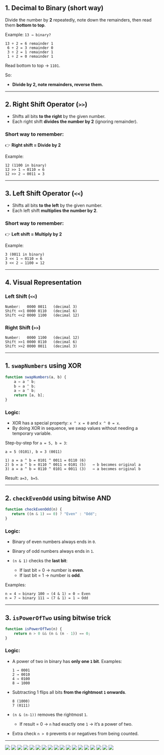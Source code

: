 ## 1. Decimal to Binary (short way)

Divide the number by **2** repeatedly, note down the remainders, then read them **bottom to top**.

Example: `13 → binary?`

```
13 ÷ 2 = 6 remainder 1
 6 ÷ 2 = 3 remainder 0
 3 ÷ 2 = 1 remainder 1
 1 ÷ 2 = 0 remainder 1
```

Read bottom to top → `1101`.

So:

* **Divide by 2, note remainders, reverse them.**

---

## 2. Right Shift Operator (`>>`)

* Shifts all bits **to the right** by the given number.
* Each right shift **divides the number by 2** (ignoring remainder).

### Short way to remember:

👉 **Right shift = Divide by 2**

Example:

```
12 (1100 in binary)
12 >> 1 → 0110 = 6
12 >> 2 → 0011 = 3
```

---

## 3. Left Shift Operator (`<<`)

* Shifts all bits **to the left** by the given number.
* Each left shift **multiplies the number by 2**.

### Short way to remember:

👉 **Left shift = Multiply by 2**

Example:

```
3 (0011 in binary)
3 << 1 → 0110 = 6
3 << 2 → 1100 = 12
```

---

## 4. Visual Representation

### Left Shift (`<<`)

```
Number:   0000 0011   (decimal 3)
Shift <<1 0000 0110   (decimal 6)
Shift <<2 0000 1100   (decimal 12)
```

### Right Shift (`>>`)

```
Number:   0000 1100   (decimal 12)
Shift >>1 0000 0110   (decimal 6)
Shift >>2 0000 0011   (decimal 3)
```

---

## 1. `swapNumbers` using XOR

```js
function swapNumbers(a, b) {
    a = a ^ b;  
    b = a ^ b;  
    a = a ^ b;  
    return [a, b];
}
```

### Logic:

* XOR has a special property:
  `x ^ x = 0` and `x ^ 0 = x`.
* By doing XOR in sequence, we swap values without needing a temporary variable.

Step-by-step for `a = 5, b = 3`:

```
a = 5 (0101), b = 3 (0011)

1) a = a ^ b = 0101 ^ 0011 = 0110 (6)
2) b = a ^ b = 0110 ^ 0011 = 0101 (5)   → b becomes original a
3) a = a ^ b = 0110 ^ 0101 = 0011 (3)   → a becomes original b
```

Result: `a=3, b=5`.

---

## 2. `checkEvenOdd` using bitwise AND

```js
function checkEvenOdd(n) {
   return ((n & 1) == 0) ? "Even" : "Odd";
}
```

### Logic:

* Binary of even numbers always ends in `0`.
* Binary of odd numbers always ends in `1`.
* `(n & 1)` checks the **last bit**:

  * If last bit = 0 → number is **even**.
  * If last bit = 1 → number is **odd**.

Examples:

```
n = 4 → binary 100 → (4 & 1) = 0 → Even
n = 7 → binary 111 → (7 & 1) = 1 → Odd
```

---

## 3. `isPowerOfTwo` using bitwise trick

```js
function isPowerOfTwo(n) {
    return n > 0 && (n & (n - 1)) == 0;
}
```

### Logic:

* A power of two in binary has **only one `1` bit**.
  Examples:

  ```
  1 → 0001
  2 → 0010
  4 → 0100
  8 → 1000
  ```
* Subtracting 1 flips all bits **from the rightmost `1` onwards**.

  ```
  8 (1000)
  7 (0111)
  ```
* `(n & (n-1))` removes the rightmost `1`.

  * If result = 0 → `n` had exactly one `1` → it’s a power of two.
* Extra check `n > 0` prevents `0` or negatives from being counted.

---


![](../images/22/001.png)
![](../images/22/002.png)
![](../images/22/003.png)
![](../images/22/004.png)
![](../images/22/005.png)
![](../images/22/006.png)
![](../images/22/007.png)
![](../images/22/008.png)
![](../images/22/009.png)
![](../images/22/010.png)
![](../images/22/011.png)
![](../images/22/012.png)
![](../images/22/013.png)
![](../images/22/014.png)
![](../images/22/015.png)
![](../images/22/016.png)
![](../images/22/017.png)
![](../images/22/018.png)

